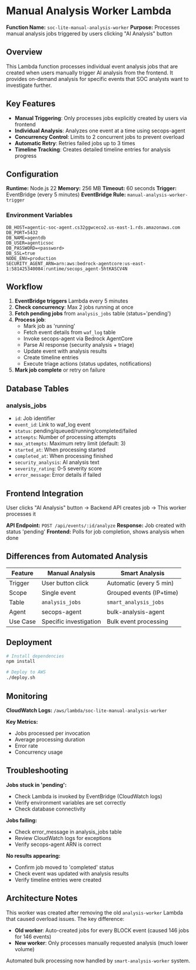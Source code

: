 # Manual Analysis Worker Lambda

**Function Name:** `soc-lite-manual-analysis-worker`
**Purpose:** Processes manual analysis jobs triggered by users clicking "AI Analysis" button

## Overview

This Lambda function processes individual event analysis jobs that are created when users manually trigger AI analysis from the frontend. It provides on-demand analysis for specific events that SOC analysts want to investigate further.

## Key Features

- **Manual Triggering**: Only processes jobs explicitly created by users via frontend
- **Individual Analysis**: Analyzes one event at a time using secops-agent
- **Concurrency Control**: Limits to 2 concurrent jobs to prevent overload
- **Automatic Retry**: Retries failed jobs up to 3 times
- **Timeline Tracking**: Creates detailed timeline entries for analysis progress

## Configuration

**Runtime:** Node.js 22
**Memory:** 256 MB
**Timeout:** 60 seconds
**Trigger:** EventBridge (every 5 minutes)
**EventBridge Rule:** `manual-analysis-worker-trigger`

### Environment Variables

```
DB_HOST=agentic-soc-agent.cs32ggwceco2.us-east-1.rds.amazonaws.com
DB_PORT=5432
DB_NAME=agentdb
DB_USER=agenticsoc
DB_PASSWORD=<password>
DB_SSL=true
NODE_ENV=production
SECURITY_AGENT_ARN=arn:aws:bedrock-agentcore:us-east-1:581425340084:runtime/secops_agent-5htKASCV4N
```

## Workflow

1. **EventBridge triggers** Lambda every 5 minutes
2. **Check concurrency**: Max 2 jobs running at once
3. **Fetch pending jobs** from `analysis_jobs` table (status='pending')
4. **Process job**:
   - Mark job as 'running'
   - Fetch event details from `waf_log` table
   - Invoke secops-agent via Bedrock AgentCore
   - Parse AI response (security analysis + triage)
   - Update event with analysis results
   - Create timeline entries
   - Execute triage actions (status updates, notifications)
5. **Mark job complete** or retry on failure

## Database Tables

### analysis_jobs
- `id`: Job identifier
- `event_id`: Link to waf_log event
- `status`: pending/queued/running/completed/failed
- `attempts`: Number of processing attempts
- `max_attempts`: Maximum retry limit (default: 3)
- `started_at`: When processing started
- `completed_at`: When processing finished
- `security_analysis`: AI analysis text
- `severity_rating`: 0-5 severity score
- `error_message`: Error details if failed

## Frontend Integration

User clicks "AI Analysis" button → Backend API creates job → This worker processes it

**API Endpoint:** `POST /api/events/:id/analyze`
**Response:** Job created with status 'pending'
**Frontend:** Polls for job completion, shows analysis when done

## Differences from Automated Analysis

| Feature | Manual Analysis | Smart Analysis |
|---------|----------------|----------------|
| Trigger | User button click | Automatic (every 5 min) |
| Scope | Single event | Grouped events (IP+time) |
| Table | `analysis_jobs` | `smart_analysis_jobs` |
| Agent | secops-agent | bulk-analysis-agent |
| Use Case | Specific investigation | Bulk event processing |

## Deployment

```bash
# Install dependencies
npm install

# Deploy to AWS
./deploy.sh
```

## Monitoring

**CloudWatch Logs:** `/aws/lambda/soc-lite-manual-analysis-worker`

**Key Metrics:**
- Jobs processed per invocation
- Average processing duration
- Error rate
- Concurrency usage

## Troubleshooting

**Jobs stuck in 'pending':**
- Check Lambda is invoked by EventBridge (CloudWatch logs)
- Verify environment variables are set correctly
- Check database connectivity

**Jobs failing:**
- Check error_message in analysis_jobs table
- Review CloudWatch logs for exceptions
- Verify secops-agent ARN is correct

**No results appearing:**
- Confirm job moved to 'completed' status
- Check event was updated with analysis results
- Verify timeline entries were created

## Architecture Notes

This worker was created after removing the old `analysis-worker` Lambda that caused overload issues. The key difference:

- **Old worker**: Auto-created jobs for every BLOCK event (caused 146 jobs for 146 events)
- **New worker**: Only processes manually requested analysis (much lower volume)

Automated bulk processing now handled by `smart-analysis-worker` system.
